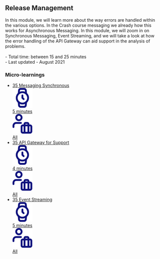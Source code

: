 <div class="ez-academy">
    <div class="ez-academy__body">
        <main class="master">
    <h2 class="title">Release Management</h2>
    <p>
       In this module, we will learn more about the way errors are handled within the various options. In the Crash course messaging we already how this works for Asynchronous Messaging. In this module, we will zoom in on Synchronous Messaging, Event Streaming, and we will take a look at how the error handling of the API Gateway can aid support in the analysis of problems.
        </br></br>
        - Total time: between 15 and 25 minutes
        </br>
        - Last updated - August 2021
    </p>
    <h3 class="title">Micro-learnings</h3>
    <ul class="strip-container">
        <li class="strip">
            <a href="../../docs/microlearning/intermediate-understanding-error-handling-in-emagiz-messaging-synchronous" class="strip__link">
            <label for="" class="strip__label">
                <span>35</span>
                 Messaging Synchronous
            </label>
            <div class="strip__attribute">
                <img class="strip__attribute-icon strip__attribute-icon--duration" src="../../img/microlearning/academy_index/icon-duration32.svg"/>
                <div class="strip__attribute-label">5 minutes</div>
            </div>
            <div class="strip__attribute">
                <img class="strip__attribute-icon strip__attribute-icon--roles" src="../../img/microlearning/academy_index/icon-roles32.svg"/>
                <div class="strip__attribute-label">All</div>
            </div>
        </a>
        </li>
        <li class="strip">
            <a href="../../docs/microlearning/intermediate-understanding-error-handling-in-emagiz-error-handling-from-a-support-perspective" class="strip__link">
            <label for="" class="strip__label">
                <span>35</span>
                 API Gateway for Support
            </label>
            <div class="strip__attribute">
                <img class="strip__attribute-icon strip__attribute-icon--duration" src="../../img/microlearning/academy_index/icon-duration32.svg"/>
                <div class="strip__attribute-label">4 minutes</div>
            </div>
            <div class="strip__attribute">
                <img class="strip__attribute-icon strip__attribute-icon--roles" src="../../img/microlearning/academy_index/icon-roles32.svg"/>
                <div class="strip__attribute-label">All</div>
            </div>
        </a>
        </li>
        <li class="strip">
            <a href="../../docs/microlearning/intermediate-understanding-error-handling-in-emagiz-messaging-synchronous" class="strip__link">
            <label for="" class="strip__label">
                <span>35</span>
                 Event Streaming
            </label>
            <div class="strip__attribute">
                <img class="strip__attribute-icon strip__attribute-icon--duration" src="../../img/microlearning/academy_index/icon-duration32.svg"/>
                <div class="strip__attribute-label">5 minutes</div>
            </div>
            <div class="strip__attribute">
                <img class="strip__attribute-icon strip__attribute-icon--roles" src="../../img/microlearning/academy_index/icon-roles32.svg"/>
                <div class="strip__attribute-label">All</div>
            </div>
        </a>
        </li>          
    </ul>
    </main>
    </div>
</div>